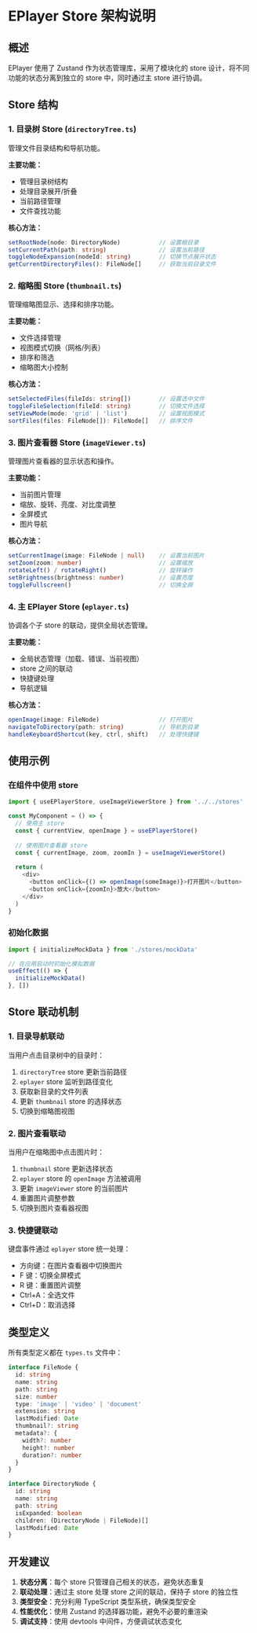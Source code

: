 # EPlayer Store 架构说明

## 概述

EPlayer 使用了 Zustand 作为状态管理库，采用了模块化的 store 设计，将不同功能的状态分离到独立的 store 中，同时通过主 store 进行协调。

## Store 结构

### 1. 目录树 Store (`directoryTree.ts`)
管理文件目录结构和导航功能。

**主要功能：**
- 管理目录树结构
- 处理目录展开/折叠
- 当前路径管理
- 文件查找功能

**核心方法：**
```typescript
setRootNode(node: DirectoryNode)           // 设置根目录
setCurrentPath(path: string)               // 设置当前路径
toggleNodeExpansion(nodeId: string)        // 切换节点展开状态
getCurrentDirectoryFiles(): FileNode[]     // 获取当前目录文件
```

### 2. 缩略图 Store (`thumbnail.ts`)
管理缩略图显示、选择和排序功能。

**主要功能：**
- 文件选择管理
- 视图模式切换（网格/列表）
- 排序和筛选
- 缩略图大小控制

**核心方法：**
```typescript
setSelectedFiles(fileIds: string[])        // 设置选中文件
toggleFileSelection(fileId: string)        // 切换文件选择
setViewMode(mode: 'grid' | 'list')         // 设置视图模式
sortFiles(files: FileNode[]): FileNode[]   // 排序文件
```

### 3. 图片查看器 Store (`imageViewer.ts`)
管理图片查看器的显示状态和操作。

**主要功能：**
- 当前图片管理
- 缩放、旋转、亮度、对比度调整
- 全屏模式
- 图片导航

**核心方法：**
```typescript
setCurrentImage(image: FileNode | null)    // 设置当前图片
setZoom(zoom: number)                      // 设置缩放
rotateLeft() / rotateRight()               // 旋转操作
setBrightness(brightness: number)          // 设置亮度
toggleFullscreen()                         // 切换全屏
```

### 4. 主 EPlayer Store (`eplayer.ts`)
协调各个子 store 的联动，提供全局状态管理。

**主要功能：**
- 全局状态管理（加载、错误、当前视图）
- store 之间的联动
- 快捷键处理
- 导航逻辑

**核心方法：**
```typescript
openImage(image: FileNode)                 // 打开图片
navigateToDirectory(path: string)          // 导航到目录
handleKeyboardShortcut(key, ctrl, shift)   // 处理快捷键
```

## 使用示例

### 在组件中使用 store

```typescript
import { useEPlayerStore, useImageViewerStore } from '../../stores'

const MyComponent = () => {
  // 使用主 store
  const { currentView, openImage } = useEPlayerStore()
  
  // 使用图片查看器 store
  const { currentImage, zoom, zoomIn } = useImageViewerStore()
  
  return (
    <div>
      <button onClick={() => openImage(someImage)}>打开图片</button>
      <button onClick={zoomIn}>放大</button>
    </div>
  )
}
```

### 初始化数据

```typescript
import { initializeMockData } from './stores/mockData'

// 在应用启动时初始化模拟数据
useEffect(() => {
  initializeMockData()
}, [])
```

## Store 联动机制

### 1. 目录导航联动
当用户点击目录树中的目录时：
1. `directoryTree` store 更新当前路径
2. `eplayer` store 监听到路径变化
3. 获取新目录的文件列表
4. 更新 `thumbnail` store 的选择状态
5. 切换到缩略图视图

### 2. 图片查看联动
当用户在缩略图中点击图片时：
1. `thumbnail` store 更新选择状态
2. `eplayer` store 的 `openImage` 方法被调用
3. 更新 `imageViewer` store 的当前图片
4. 重置图片调整参数
5. 切换到图片查看器视图

### 3. 快捷键联动
键盘事件通过 `eplayer` store 统一处理：
- 方向键：在图片查看器中切换图片
- F 键：切换全屏模式
- R 键：重置图片调整
- Ctrl+A：全选文件
- Ctrl+D：取消选择

## 类型定义

所有类型定义都在 `types.ts` 文件中：

```typescript
interface FileNode {
  id: string
  name: string
  path: string
  size: number
  type: 'image' | 'video' | 'document'
  extension: string
  lastModified: Date
  thumbnail?: string
  metadata?: {
    width?: number
    height?: number
    duration?: number
  }
}

interface DirectoryNode {
  id: string
  name: string
  path: string
  isExpanded: boolean
  children: (DirectoryNode | FileNode)[]
  lastModified: Date
}
```

## 开发建议

1. **状态分离**：每个 store 只管理自己相关的状态，避免状态重复
2. **联动处理**：通过主 store 处理 store 之间的联动，保持子 store 的独立性
3. **类型安全**：充分利用 TypeScript 类型系统，确保类型安全
4. **性能优化**：使用 Zustand 的选择器功能，避免不必要的重渲染
5. **调试支持**：使用 devtools 中间件，方便调试状态变化 